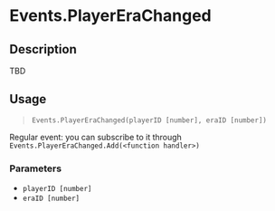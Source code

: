 # Events.PlayerEraChanged
## Description
TBD

## Usage
> `Events.PlayerEraChanged(playerID [number], eraID [number])`

Regular event: you can subscribe to it through `Events.PlayerEraChanged.Add(<function handler>)`

### Parameters
- `playerID [number]`
- `eraID [number]`
